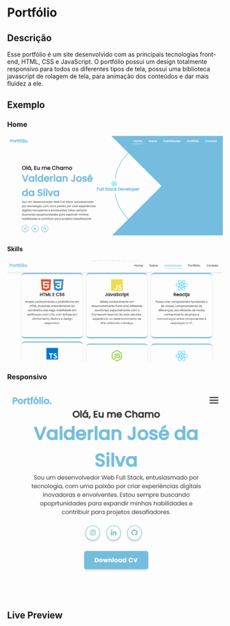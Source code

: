 
# Portfólio

## Descrição
 
Esse portfólio é um site desenvolvido com as principais tecnologias front-end, HTML, CSS e JavaScript. O portfólio possui um design totalmente responsivo para todos os diferentes tipos de tela, possui uma biblioteca javascript de rolagem de tela, para animação dos conteúdos e dar mais fluidez a ele.

## Exemplo

### Home
![Display para 1024px](/assets/img/img_readme/1024px.png)

#### Skills
![Display para 1024px](/assets/img/img_readme/skills.png)

### Responsivo

![Display para 1024px](/assets/img/img_readme/responsivo.png)


##  Live Preview

